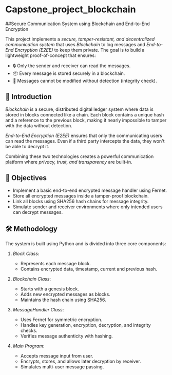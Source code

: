 # Capstone_project_blockchain
##Secure Communication System using Blockchain and End-to-End Encryption

This project implements a *secure, tamper-resistant, and decentralized communication system* that uses *Blockchain* to log messages and *End-to-End Encryption (E2EE)* to keep them private. The goal is to build a lightweight proof-of-concept that ensures:

- 🔒 Only the sender and receiver can read the messages.
- 📦 Every message is stored securely in a blockchain.
- 🔁 Messages cannot be modified without detection (integrity check).


## 🧠 Introduction

*Blockchain* is a secure, distributed digital ledger system where data is stored in blocks connected like a chain. Each block contains a unique hash and a reference to the previous block, making it nearly impossible to tamper with the data without detection.

*End-to-End Encryption (E2EE)* ensures that only the communicating users can read the messages. Even if a third party intercepts the data, they won't be able to decrypt it.

Combining these two technologies creates a powerful communication platform where *privacy, trust, and transparency* are built-in.


## 🎯 Objectives

- Implement a basic end-to-end encrypted message handler using Fernet.
- Store all encrypted messages inside a tamper-proof blockchain.
- Link all blocks using SHA256 hash chains for message integrity.
- Simulate sender and receiver environments where only intended users can decrypt messages.

## 🛠️ Methodology

The system is built using Python and is divided into three core components:

1. *Block Class*:
   - Represents each message block.
   - Contains encrypted data, timestamp, current and previous hash.

2. *Blockchain Class*:
   - Starts with a genesis block.
   - Adds new encrypted messages as blocks.
   - Maintains the hash chain using SHA256.

3. *MessageHandler Class*:
   - Uses Fernet for symmetric encryption.
   - Handles key generation, encryption, decryption, and integrity checks.
   - Verifies message authenticity with hashing.

4. *Main Program*:
   - Accepts message input from user.
   - Encrypts, stores, and allows later decryption by receiver.
   - Simulates multi-user message passing.
